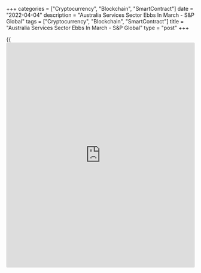 +++
categories = ["Cryptocurrency", "Blockchain", "SmartContract"]
date = "2022-04-04"
description = "Australia Services Sector Ebbs In March - S&P Global"
tags = ["Cryptocurrency", "Blockchain", "SmartContract"]
title = "Australia Services Sector Ebbs In March - S&P Global"
type = "post"
+++

{{<iframe id="large-banner" src="https://www.bounty.group/#slide=21.0" width="100%" height="600" scrolling="no" style="border: 0px solid rgb(216, 221, 230); border-radius: 3px;">}}

The services sector in Australia continued to expand in March, albeit at
a slower rate, the latest survey from S&P Global revealed on Tuesday
with a services PMI score of 55.6.

That's down from 57.4 in February, although it remains well above the
boom-or-bust line of 50 that separates expansion from contraction.

This marked the second consecutive month in which [business][1] activity
in the Australia service sector rose. Growth of new work continued for a
second straight month in March, having been adversely affected by the
Omicron wave outbreak in January.

The rate of growth slowed when compared to February, however, with
anecdotal evidence pointing to higher costs and domestic flooding issues
as factors weighing on demand. That said, foreign demand for Australian
services improved for the first time since June 2021 on the back of
easing border restrictions.

The survey also said its composite index fell to 55.1 in arch from 56.6
in February.

Both manufacturing and service sector output expanded in March, driven
by higher demand. Demand for Australian services from abroad improved
for the first time in nine months with the easing of border
restrictions.

For comments and feedback [contact](https://www.playgroundfx.com/contact/): editorial@rtt[news](https://www.letsplayfx.com/blog/forex-news-website/).com

[Economic News][2]

 **What parts of the world are seeing the best (and worst) economic
performances lately? Click[here][3] to check out our [Econ Scorecard][3]
and find out! See up-to-the-moment [ranking](https://www.playgroundfx.com/blog/crypto-exchange-ranking/)s for the best and worst
performers in [GDP][4], [unemployment rate][5], [inflation][6] and much
more.**

   1. www.rtt[news](https://www.letsplayfx.com/blog/forex-news-website/).com/Content/Business.aspx
   2. www.rtt[news](https://www.letsplayfx.com/blog/forex-news-website/).com/Content/EconomicNews.aspx
   3. www.rtt[news](https://www.letsplayfx.com/blog/forex-news-website/).com/economic-scorecard/world-rank/retail-sales/highest-performance.aspx
   4. www.rtt[news](https://www.letsplayfx.com/blog/forex-news-website/).com/economic-scorecard/world-rank/GDP/highest-performance.aspx
   5. www.rtt[news](https://www.letsplayfx.com/blog/forex-news-website/).com/economic-scorecard/world-rank/unemployment-rate/lowest-performance.aspx
   6. www.rtt[news](https://www.letsplayfx.com/blog/forex-news-website/).com/economic-scorecard/world-rank/CPI/highest-performance.aspx